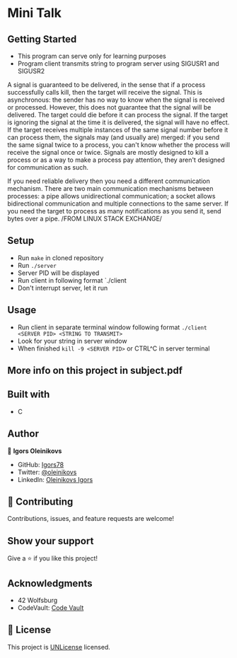 # Mini Talk

## Getting Started

- This program can serve only for learning purposes
- Program client transmits string to program server using SIGUSR1 and SIGUSR2

A signal is guaranteed to be delivered, in the sense that if a process successfully calls kill, then the target will receive the signal. This is asynchronous: the sender has no way to know when the signal is received or processed. However, this does not guarantee that the signal will be delivered. The target could die before it can process the signal. If the target is ignoring the signal at the time it is delivered, the signal will have no effect. If the target receives multiple instances of the same signal number before it can process them, the signals may (and usually are) merged: if you send the same signal twice to a process, you can't know whether the process will receive the signal once or twice. Signals are mostly designed to kill a process or as a way to make a process pay attention, they aren't designed for communication as such.

If you need reliable delivery then you need a different communication mechanism. There are two main communication mechanisms between processes: a pipe allows unidirectional communication; a socket allows bidirectional communication and multiple connections to the same server. If you need the target to process as many notifications as you send it, send bytes over a pipe.
/FROM LINUX STACK EXCHANGE/

## Setup

- Run `make` in cloned repository
- Run `./server`
- Server PID will be displayed
- Run client in following format `./client <SERVER PID> <STRING TO TRANSMIT>
- Don't interrupt server, let it run

## Usage

- Run client in separate terminal window following format `./client <SERVER PID> <STRING TO TRANSMIT>`
- Look for your string in server window
- When finished `kill -9 <SERVER PID>` or CTRL^C in server terminal

## More info on this project in subject.pdf

## Built with

- C

## Author

👤 **Igors Oleinikovs**

- GitHub: [Igors78](https://github.com/Igors78)
- Twitter: [@oleinikovs](https://twitter.com/oleinikovs)
- LinkedIn: [Oleinikovs Igors](https://www.linkedin.com/in/igors-oleinikovs-17a10958/)

## 🤝 Contributing

Contributions, issues, and feature requests are welcome!

## Show your support

Give a ⭐️ if you like this project!

## Acknowledgments

- 42 Wolfsburg
- CodeVault: [Code Vault](https://www.youtube.com/watch?v=jF-1eFhyz1U&t=18s)

## 📝 License

This project is [UNLicense](./LICENSE) licensed.
